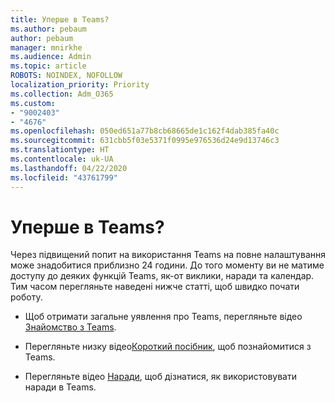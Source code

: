 ```yaml
---
title: Уперше в Teams?
ms.author: pebaum
author: pebaum
manager: mnirkhe
ms.audience: Admin
ms.topic: article
ROBOTS: NOINDEX, NOFOLLOW
localization_priority: Priority
ms.collection: Adm_O365
ms.custom:
- "9002403"
- "4676"
ms.openlocfilehash: 050ed651a77b8cb68665de1c162f4dab385fa40c
ms.sourcegitcommit: 631cbb5f03e5371f0995e976536d24e9d13746c3
ms.translationtype: HT
ms.contentlocale: uk-UA
ms.lasthandoff: 04/22/2020
ms.locfileid: "43761799"
---
```

# <a name="new-to-teams"></a>Уперше в Teams?

Через підвищений попит на використання Teams на повне налаштування може знадобитися приблизно 24 години. До того моменту ви не матиме доступу до деяких функцій Teams, як-от виклики, наради та календар. Тим часом перегляньте наведені нижче статті, щоб швидко почати роботу. 

- Щоб отримати загальне уявлення про Teams, перегляньте відео [Знайомство з Teams](https://support.office.com/article/welcome-to-microsoft-teams-b98d533f-118e-4bae-bf44-3df2470c2b12).

- Перегляньте низку відео[Короткий посібник](https://support.office.com/article/video-what-is-microsoft-teams-422bf3aa-9ae8-46f1-83a2-e65720e1a34d), щоб познайомитися з Teams.

- Перегляньте відео [Наради](https://support.office.com/article/join-a-teams-meeting-078e9868-f1aa-4414-8bb9-ee88e9236ee4), щоб дізнатися, як використовувати наради в Teams.
